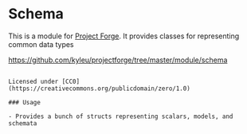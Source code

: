 <!--- Content managed by Project Forge, see [projectforge.md] for details. -->
# Schema

This is a module for [Project Forge](https://projectforge.dev). It provides classes for representing common data types

https://github.com/kyleu/projectforge/tree/master/module/schema

~~~~### License

Licensed under [CC0](https://creativecommons.org/publicdomain/zero/1.0)

### Usage

- Provides a bunch of structs representing scalars, models, and schemata
